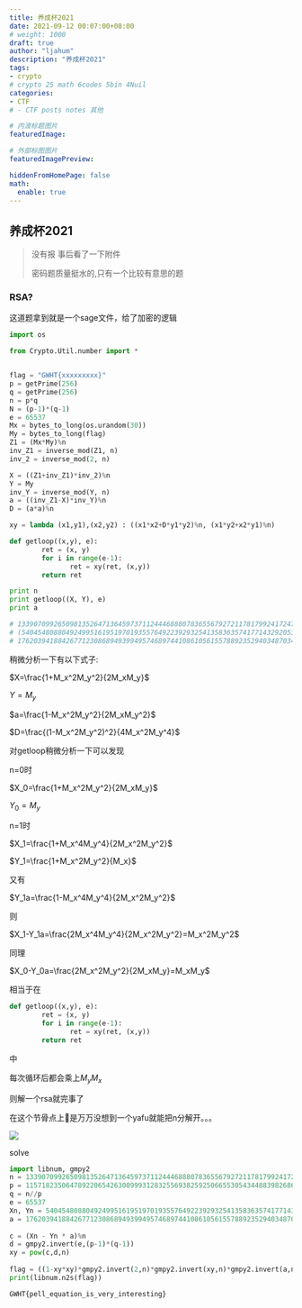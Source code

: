 ```yaml
---
title: 养成杯2021
date: 2021-09-12 00:07:00+08:00
# weight: 1000
draft: true
author: "ljahum"
description: "养成杯2021"
tags: 
- crypto
# crypto 25 math 6codes 5bin 4Nuil 
categories: 
- CTF
# - CTF posts notes 其他

# 内波标题图片
featuredImage: 

# 外部标图图片
featuredImagePreview: 

hiddenFromHomePage: false
math:
  enable: true
---
```

<!--more-->
## 养成杯2021

> 没有报 事后看了一下附件
>
> 密码题质量挺水的,只有一个比较有意思的题

### RSA?

这道题拿到就是一个sage文件，给了加密的逻辑

```python
import os

from Crypto.Util.number import *


flag = "GWHT{xxxxxxxxx}"
p = getPrime(256)
q = getPrime(256)
n = p*q
N = (p-1)*(q-1)
e = 65537
Mx = bytes_to_long(os.urandom(30))
My = bytes_to_long(flag)
Z1 = (Mx*My)%n
inv_Z1 = inverse_mod(Z1, n)
inv_2 = inverse_mod(2, n)

X = ((Z1+inv_Z1)*inv_2)%n
Y = My
inv_Y = inverse_mod(Y, n)
a = ((inv_Z1-X)*inv_Y)%n
D = (a*a)%n

xy = lambda (x1,y1),(x2,y2) : ((x1*x2+D*y1*y2)%n, (x1*y2+x2*y1)%n)

def getloop((x,y), e):
        ret = (x, y)
        for i in range(e-1):
               ret = xy(ret, (x,y))
        return ret

print n
print getloop((X, Y), e)
print a

# 13390709926509813526471364597371124446888078365567927211781799241724742352679484983709219580483800891886832613684875066109177882219522305348565532970795023
# (5404548088049249951619519701935576492239293254135836357417714329205323074367876875480850741613547220698045360461761929952847796420174204143917852624050110, 2110372753170830610718226848526649992911771424441223687775304654852191999130502986109306355582366065947895295520226816523397652918227241733632791793362785)
# 1762039418842677123086894939949574689744108610561557889235294034870342076452734215004689409493802437034960516295735815195656138656970901855976802991519141
```

稍微分析一下有以下式子:

$X=\frac{1+M_x^2M_y^2}{2M_xM_y}$

$Y=M_y$

$a=\frac{1-M_x^2M_y^2}{2M_xM_y^2}$

$D=\frac{(1-M_x^2M_y^2)^2}{4M_x^2M_y^4}$

对getloop稍微分析一下可以发现

n=0时

$X_0=\frac{1+M_x^2M_y^2}{2M_xM_y}$

$Y_0=M_y$

n=1时

$X_1=\frac{1+M_x^4M_y^4}{2M_x^2M_y^2}$

$Y_1=\frac{1+M_x^2M_y^2}{M_x}$

又有

$Y_1a=\frac{1-M_x^4M_y^4}{2M_x^2M_y^2}$

则

$X_1-Y_1a=\frac{2M_x^4M_y^4}{2M_x^2M_y^2}=M_x^2M_y^2$

同理

$X_0-Y_0a=\frac{2M_x^2M_y^2}{2M_xM_y}=M_xM_y$

相当于在

```python
def getloop((x,y), e):
        ret = (x, y)
        for i in range(e-1):
               ret = xy(ret, (x,y))
        return ret
```

中

每次循环后都会乘上$M_yM_x$

则解一个rsa就完事了

在这个节骨点上👴是万万没想到一个yafu就能把n分解开。。。





![](https://gitee.com/ljahum/images/raw/master/img/20210913191818.png)

solve

```python
import libnum, gmpy2
n = 13390709926509813526471364597371124446888078365567927211781799241724742352679484983709219580483800891886832613684875066109177882219522305348565532970795023
p = 115718235064789220654263009993128325569382592506655305434488398268608329541037
q = n//p
e = 65537
Xn, Yn = 5404548088049249951619519701935576492239293254135836357417714329205323074367876875480850741613547220698045360461761929952847796420174204143917852624050110, 2110372753170830610718226848526649992911771424441223687775304654852191999130502986109306355582366065947895295520226816523397652918227241733632791793362785
a = 1762039418842677123086894939949574689744108610561557889235294034870342076452734215004689409493802437034960516295735815195656138656970901855976802991519141
 
c = (Xn - Yn * a)%n
d = gmpy2.invert(e,(p-1)*(q-1))
xy = pow(c,d,n)
 
flag = ((1-xy*xy)*gmpy2.invert(2,n)*gmpy2.invert(xy,n)*gmpy2.invert(a,n))%n
print(libnum.n2s(flag))
```

`GWHT{pell_equation_is_very_interesting}`

